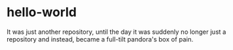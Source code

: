 # hello-world
It was just another repository, until the day it was suddenly no longer just a repository and instead, became a full-tilt pandora's box of pain.
